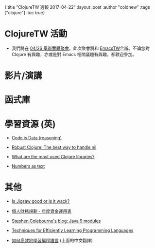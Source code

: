 {:title "ClojureTW 週報 2017-04-22"
 :layout :post
 :author "coldnew"
 :tags  ["clojure"]
 :toc true}

# ClojureTW 活動

* 我們將在 [04/26 舉辦實體聚會](https://www.meetup.com/Clojure-tw/events/239130758/)，此次聚會將和 [EmacsTW](https://emacser.tw)合辦。不論您對 Clojure 有興趣，亦或是對 Emacs 相關議題有興趣，都歡迎參加。

# 影片/演講

# 函式庫

# 學習資源 (英)

* [Code is Data (reasoning)](https://medium.com/@roman01la/code-is-data-reasoning-1cfccc840e53)

* [Robust Clojure: The best way to handle nil](https://bsima.me/clog/robust-clojure-nil.html)

* [What are the most used Clojure libraries?](http://jakemccrary.com/blog/2017/04/17/what-are-the-most-used-clojure-libraries/)

* [Numbers as text](http://blog.opengrail.com/clojure/clojurescript/functional/2017/04/17/numbers-text.html)

# 其他

* [Is Jigsaw good or is it wack?](https://blog.plan99.net/is-jigsaw-good-or-is-it-wack-ec634d36dd6f)

* [個人財務規劃 - 年度資金運用表](http://lab.howie.tw/2017/04/annually-cach-flow-plan.html)

* [Stephen Colebourne's blog: Java 9 modules](http://blog.joda.org/2017/04/java-9-modules-jpms-basics.html)

* [Techniques for Efficiently Learning Programming Languages](http://www.flyingmachinestudios.com/programming/learn-programming-languages-efficiently/)

* [如何高效地學習編程語言](https://lambeta.com/2017/04/18/Techniques-for-Efficiently-Learning-Programming-Languages/) (上面的中文翻譯)